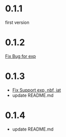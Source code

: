 # 0.1.1

first version

# 0.1.2

[Fix Bug for exp](https://github.com/AidanDai/node.jwt/issues/1)

# 0.1.3

- [Fix Support exp, nbf, iat](https://github.com/AidanDai/node.jwt/pull/2)
- update README.md

# 0.1.4

- update README.md